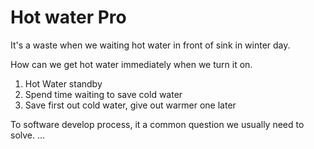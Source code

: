 # Hot water Pro

It's a waste when we waiting hot water in front of sink in winter day.

How can we get hot water immediately when we turn it on.

1. Hot Water standby
2. Spend time waiting to save cold water
3. Save first out cold water, give out warmer one later

To software develop process, it a common question we usually need to solve.
...
